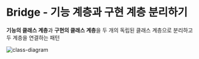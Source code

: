 # Bridge - 기능 계층과 구현 계층 분리하기
**기능의 클래스 계층**과 **구현의 클래스 계층**을 두 개의 독립된 클래스 계층으로 분리하고 두 계층을 연결하는 패턴

![class-diagram](http://www.plantuml.com/plantuml/proxy?src=https://raw.githubusercontent.com/hanbee1005/basic-design-pattern/main/resources/puml/chapter09.puml)
